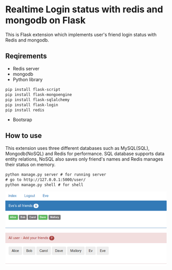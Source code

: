 # Realtime Login status with redis and mongodb on Flask 

This is Flask extension which implements user's friend login status with Redis and mongodb.


## Reqirements

* Redis server
* mongodb
* Python library

~~~
pip install flask-script
pip install flask-mongoengine
pip install flask-sqlalchemy
pip install flask-login
pip install redis
~~~

* Bootsrap

## How to use

This extension uses three different databases such as MySQL(SQL), Mongodb(NoSQL) and Redis for performance. 
SQL database supports data entity relations, NoSQL also saves only friend's names and Redis manages their status on memory.

~~~
python manage.py server # for running server
# go to http://127.0.0.1:5000/user/
python manage.py shell # for shell
~~~

![alt text](https://github.com/brenden17/Realtime-Login-with-Flask-on-Redis/blob/master/img/login.png "image")